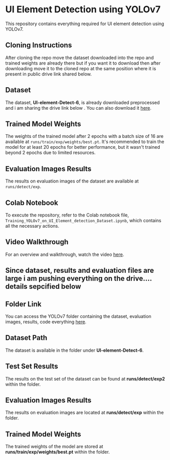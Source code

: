 # UI Element Detection using YOLOv7

This repository contains everything required for UI element detection using YOLOv7.

## Cloning Instructions
After cloning the repo move the dataset downloaded into the repo and trained weights are already there but if you want it to download then after downloading move it to the cloned repo at the same position where it is present in public drive link shared below.

## Dataset
The dataset, **UI-element-Detect-6**, is already downloaded preprocessed and i am sharing the drive link below . You can also download it [here](https://universe.roboflow.com/uied/ui-element-detect/dataset/6#).

## Trained Model Weights
The weights of the trained model after 2 epochs with a batch size of 16 are available at `runs/train/exp/weights/best.pt`. It's recommended to train the model for at least 20 epochs for better performance, but it wasn't trained beyond 2 epochs due to limited resources.

## Evaluation Images Results
The results on evaluation images of the dataset are available at `runs/detect/exp`.

## Colab Notebook
To execute the repository, refer to the Colab notebook file, `Training_YOLOv7_on_UI_Element_detection_Dataset.ipynb`, which contains all the necessary actions.

## Video Walkthrough
For an overview and walkthrough, watch the video [here](https://drive.google.com/file/d/1KVXE3TM1fPOUze0YBhTB7XIHOSySholn/view?usp=sharing).

## Since dataset, results and evaluation files are large i am pushing everything on the drive.... details sepcified below

## Folder Link
You can access the YOLOv7 folder containing the dataset, evaluation images, results, code everything [here](https://drive.google.com/drive/folders/10giALgHW5ut8JMJj2nFHS7x_dyiORZQQ?usp=sharing).

## Dataset Path
The dataset is available in the folder under **UI-element-Detect-6**.

## Test Set Results
The results on the test set of the dataset can be found at **runs/detect/exp2** within the folder.

## Evaluation Images Results
The results on evaluation images are located at **runs/detect/exp** within the folder.

## Trained Model Weights
The trained weights of the model are stored at **runs/train/exp/weights/best.pt** within the folder.

